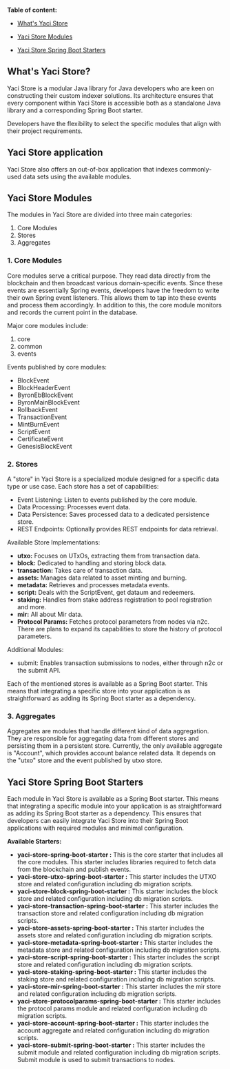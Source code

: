 **Table of content:**

- [What's Yaci Store](#whats-yaci-store)

- [Yaci Store Modules](#yaci-store-modules)

- [Yaci Store Spring Boot Starters](#spring-boot-starter)

<a id="what-yaci-store"></a>
## What's Yaci Store?

Yaci Store is a modular Java library for Java developers who are keen on constructing their custom indexer solutions.
Its architecture ensures that every component within Yaci Store is accessible both as a standalone Java library and a 
corresponding Spring Boot starter.

Developers have the flexibility to select the specific modules that align with their project requirements.

## Yaci Store application

Yaci Store also offers an out-of-box application that indexes commonly-used data sets using the available modules.

<a id="yaci-store-modules"></a>
## Yaci Store Modules

The modules in Yaci Store are divided into three main categories:

1. Core Modules
2. Stores 
3. Aggregates

### 1. Core Modules

Core modules serve a critical purpose. They read data directly from the blockchain and then broadcast various domain-specific events.
Since these events are essentially Spring events, developers have the freedom to write their own Spring event listeners. 
This allows them to tap into these events and process them accordingly. In addition to this, the core module monitors and records
the current point in the database.

Major core modules include:
1. core
2. common
3. events

Events published by core modules:

- BlockEvent 
- BlockHeaderEvent 
- ByronEbBlockEvent 
- ByronMainBlockEvent 
- RollbackEvent 
- TransactionEvent 
- MintBurnEvent
- ScriptEvent 
- CertificateEvent 
- GenesisBlockEvent

### 2. Stores

A "store" in Yaci Store is a specialized module designed for a specific data type or use case. Each store has a set of capabilities:

- Event Listening: Listen to events published by the core module.
- Data Processing: Processes event data.
- Data Persistence: Saves processed data to a dedicated persistence store.
- REST Endpoints: Optionally provides REST endpoints for data retrieval.

Available Store Implementations:

- **utxo:** Focuses on UTxOs, extracting them from transaction data.
- **block:** Dedicated to handling and storing block data.
- **transaction:** Takes care of transaction data.
- **assets:** Manages data related to asset minting and burning.
- **metadata:** Retrieves and processes metadata events.
- **script:** Deals with the ScriptEvent, get dataum and redeemers.
- **staking:** Handles from stake address registration to pool registration and more.
- **mir:** All about Mir data.
- **Protocol Params:** Fetches protocol parameters from nodes via n2c. There are plans to expand its capabilities to store the history of protocol parameters.

Additional Modules:
- submit: Enables transaction submissions to nodes, either through n2c or the submit API.

Each of the mentioned stores is available as a Spring Boot starter. This means that integrating a specific store into your 
application is as straightforward as adding its Spring Boot starter as a dependency. 

### 3. Aggregates

Aggregates are modules that handle different kind of data aggregation. They are responsible for aggregating data from different stores and persisting them in a persistent store.
Currently, the only available aggregate is "Account", which provides account balance related data. It depends on the "utxo" store and the event published by utxo store.

<a id="spring-boot-starter"></a>
## Yaci Store Spring Boot Starters

Each module in Yaci Store is available as a Spring Boot starter. This means that integrating a specific module into your 
application is as straightforward as adding its Spring Boot starter as a dependency. This ensures that developers can 
easily integrate Yaci Store into their Spring Boot applications with required modules and minimal configuration.

**Available Starters:**

- **yaci-store-spring-boot-starter :** This is the core starter that includes all the core modules. This starter includes libraries
required to fetch data from the blockchain and publish events.
- **yaci-store-utxo-spring-boot-starter :** This starter includes the UTXO store and related configuration including db migration scripts.
- **yaci-store-block-spring-boot-starter :** This starter includes the block store and related configuration including db migration scripts.
- **yaci-store-transaction-spring-boot-starter :** This starter includes the transaction store and related configuration including db migration scripts.
- **yaci-store-assets-spring-boot-starter :** This starter includes the assets store and related configuration including db migration scripts.
- **yaci-store-metadata-spring-boot-starter :** This starter includes the metadata store and related configuration including db migration scripts.
- **yaci-store-script-spring-boot-starter :** This starter includes the script store and related configuration including db migration scripts.
- **yaci-store-staking-spring-boot-starter :** This starter includes the staking store and related configuration including db migration scripts.
- **yaci-store-mir-spring-boot-starter :** This starter includes the mir store and related configuration including db migration scripts.
- **yaci-store-protocolparams-spring-boot-starter :** This starter includes the protocol params module and related configuration including db migration scripts.
- **yaci-store-account-spring-boot-starter :** This starter includes the account aggregate and related configuration including db migration scripts.
- **yaci-store-submit-spring-boot-starter :** This starter includes the submit module and related configuration including db migration scripts. Submit module is used to submit transactions to nodes.

